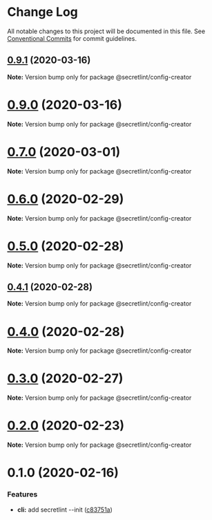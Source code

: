 # Change Log

All notable changes to this project will be documented in this file.
See [Conventional Commits](https://conventionalcommits.org) for commit guidelines.

## [0.9.1](https://github.com/secretlint/secretlint/compare/v0.9.0...v0.9.1) (2020-03-16)

**Note:** Version bump only for package @secretlint/config-creator





# [0.9.0](https://github.com/secretlint/secretlint/compare/v0.7.3...v0.9.0) (2020-03-16)

**Note:** Version bump only for package @secretlint/config-creator





# [0.7.0](https://github.com/secretlint/secretlint/compare/v0.6.0...v0.7.0) (2020-03-01)

**Note:** Version bump only for package @secretlint/config-creator

# [0.6.0](https://github.com/secretlint/secretlint/compare/v0.5.0...v0.6.0) (2020-02-29)

**Note:** Version bump only for package @secretlint/config-creator

# [0.5.0](https://github.com/secretlint/secretlint/compare/v0.4.2...v0.5.0) (2020-02-28)

**Note:** Version bump only for package @secretlint/config-creator

## [0.4.1](https://github.com/secretlint/secretlint/compare/v0.4.0...v0.4.1) (2020-02-28)

**Note:** Version bump only for package @secretlint/config-creator

# [0.4.0](https://github.com/secretlint/secretlint/compare/v0.3.0...v0.4.0) (2020-02-28)

**Note:** Version bump only for package @secretlint/config-creator

# [0.3.0](https://github.com/secretlint/secretlint/compare/v0.2.0...v0.3.0) (2020-02-27)

**Note:** Version bump only for package @secretlint/config-creator

# [0.2.0](https://github.com/secretlint/secretlint/compare/v0.1.2...v0.2.0) (2020-02-23)

**Note:** Version bump only for package @secretlint/config-creator

# 0.1.0 (2020-02-16)

### Features

-   **cli:** add secretlint --init ([c83751a](https://github.com/secretlint/secretlint/commit/c83751a4362e9d4b44b46b0caa793536f85b2b21))
